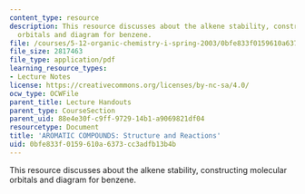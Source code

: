 ```yaml
---
content_type: resource
description: This resource discusses about the alkene stability, constructing molecular
  orbitals and diagram for benzene.
file: /courses/5-12-organic-chemistry-i-spring-2003/0bfe833f0159610a6373cc3adfb13b4b_13.pdf
file_size: 2817463
file_type: application/pdf
learning_resource_types:
- Lecture Notes
license: https://creativecommons.org/licenses/by-nc-sa/4.0/
ocw_type: OCWFile
parent_title: Lecture Handouts
parent_type: CourseSection
parent_uid: 88e4e30f-c9ff-9729-14b1-a9069821df04
resourcetype: Document
title: 'AROMATIC COMPOUNDS: Structure and Reactions'
uid: 0bfe833f-0159-610a-6373-cc3adfb13b4b
---
```

This resource discusses about the alkene stability, constructing molecular orbitals and diagram for benzene.